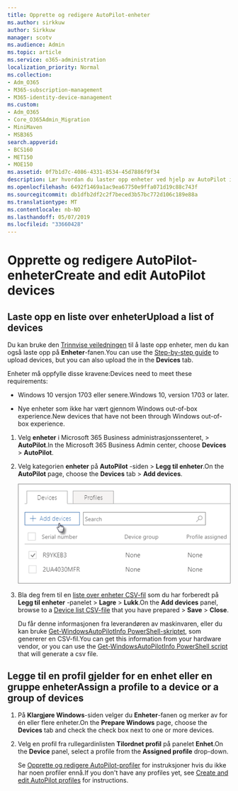 ```yaml
---
title: Opprette og redigere AutoPilot-enheter
ms.author: sirkkuw
author: Sirkkuw
manager: scotv
ms.audience: Admin
ms.topic: article
ms.service: o365-administration
localization_priority: Normal
ms.collection:
- Adm_O365
- M365-subscription-management
- M365-identity-device-management
ms.custom:
- Adm_O365
- Core_O365Admin_Migration
- MiniMaven
- MSB365
search.appverid:
- BCS160
- MET150
- MOE150
ms.assetid: 0f7b1d7c-4086-4331-8534-45d7886f9f34
description: Lær hvordan du laster opp enheter ved hjelp av AutoPilot i Microsoft 365 Business. Du kan tilordne en profil til en enhet eller en gruppe av enheter.
ms.openlocfilehash: 6492f1469a1ac9ea67750e9ffa071d19c88c743f
ms.sourcegitcommit: db1dfb2df2c2f7beced3b57bc772d106c189e88a
ms.translationtype: MT
ms.contentlocale: nb-NO
ms.lasthandoff: 05/07/2019
ms.locfileid: "33660428"
---
```

# <a name="create-and-edit-autopilot-devices"></a><span data-ttu-id="912c9-104">Opprette og redigere AutoPilot-enheter</span><span class="sxs-lookup"><span data-stu-id="912c9-104">Create and edit AutoPilot devices</span></span>

## <a name="upload-a-list-of-devices"></a><span data-ttu-id="912c9-105">Laste opp en liste over enheter</span><span class="sxs-lookup"><span data-stu-id="912c9-105">Upload a list of devices</span></span>

<span data-ttu-id="912c9-106">Du kan bruke den [Trinnvise veiledningen](add-autopilot-devices-and-profile.md) til å laste opp enheter, men du kan også laste opp på **Enheter**-fanen.</span><span class="sxs-lookup"><span data-stu-id="912c9-106">You can use the [Step-by-step guide](add-autopilot-devices-and-profile.md) to upload devices, but you can also upload the in the **Devices** tab.</span></span> 
  
<span data-ttu-id="912c9-107">Enheter må oppfylle disse kravene:</span><span class="sxs-lookup"><span data-stu-id="912c9-107">Devices need to meet these requirements:</span></span>
  
- <span data-ttu-id="912c9-108">Windows 10 versjon 1703 eller senere.</span><span class="sxs-lookup"><span data-stu-id="912c9-108">Windows 10, version 1703 or later.</span></span>
    
- <span data-ttu-id="912c9-109">Nye enheter som ikke har vært gjennom Windows out-of-box experience.</span><span class="sxs-lookup"><span data-stu-id="912c9-109">New devices that have not been through Windows out-of-box experience.</span></span>

1. <span data-ttu-id="912c9-110">Velg **enheter** i Microsoft 365 Business administrasjonssenteret, \> **AutoPilot**.</span><span class="sxs-lookup"><span data-stu-id="912c9-110">In the Microsoft 365 Business Admin center, choose **Devices** \> **AutoPilot**.</span></span>
  
2. <span data-ttu-id="912c9-111">Velg kategorien **enheter** på **AutoPilot** -siden \> **Legg til enheter**.</span><span class="sxs-lookup"><span data-stu-id="912c9-111">On the **AutoPilot** page, choose the **Devices** tab \> **Add devices**.</span></span>
    
    ![In the Devices tab, choose Add devices.](media/6ba81e22-c873-40ad-8a72-ce64d15ea6ba.png)
  
3. <span data-ttu-id="912c9-113">Bla deg frem til en [liste over enheter CSV-fil](https://support.office.com/article/932e3676-2491-49f0-9177-d893d2f5276e) som du har forberedt på **Legg til enheter** -panelet \> **Lagre** \> **Lukk**.</span><span class="sxs-lookup"><span data-stu-id="912c9-113">On the **Add devices** panel, browse to a [Device list CSV-file](https://support.office.com/article/932e3676-2491-49f0-9177-d893d2f5276e) that you have prepared \> **Save** \> **Close**.</span></span>
    
    <span data-ttu-id="912c9-114">Du får denne informasjonen fra leverandøren av maskinvaren, eller du kan bruke [Get-WindowsAutoPilotInfo PowerShell-skriptet](https://www.powershellgallery.com/packages/Get-WindowsAutoPilotInfo), som genererer en CSV-fil.</span><span class="sxs-lookup"><span data-stu-id="912c9-114">You can get this information from your hardware vendor, or you can use the [Get-WindowsAutoPilotInfo PowerShell script](https://www.powershellgallery.com/packages/Get-WindowsAutoPilotInfo) that will generate a csv file.</span></span> 
    
## <a name="assign-a-profile-to-a-device-or-a-group-of-devices"></a><span data-ttu-id="912c9-115">Legge til en profil gjelder for en enhet eller en gruppe enheter</span><span class="sxs-lookup"><span data-stu-id="912c9-115">Assign a profile to a device or a group of devices</span></span>

1. <span data-ttu-id="912c9-116">På **Klargjøre Windows**-siden velger du **Enheter**-fanen og merker av for én eller flere enheter.</span><span class="sxs-lookup"><span data-stu-id="912c9-116">On the **Prepare Windows** page, choose the **Devices** tab and check the check box next to one or more devices.</span></span> 
    
2. <span data-ttu-id="912c9-117">Velg en profil fra rullegardinlisten **Tilordnet profil** på panelet **Enhet**.</span><span class="sxs-lookup"><span data-stu-id="912c9-117">On the **Device** panel, select a profile from the **Assigned profile** drop-down.</span></span> 
    
    <span data-ttu-id="912c9-118">Se [Opprette og redigere AutoPilot-profiler](create-and-edit-autopilot-profiles.md) for instruksjoner hvis du ikke har noen profiler ennå.</span><span class="sxs-lookup"><span data-stu-id="912c9-118">If you don't have any profiles yet, see [Create and edit AutoPilot profiles](create-and-edit-autopilot-profiles.md) for instructions.</span></span> 
    
